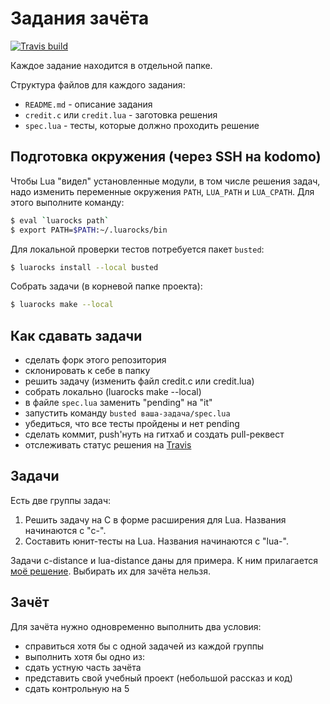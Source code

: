 # Задания зачёта

[![Travis build][travis-badge]][travis-page]

Каждое задание находится в отдельной папке.

Структура файлов для каждого задания:

 * `README.md` - описание задания
 * `credit.c` или `credit.lua` - заготовка решения
 * `spec.lua` - тесты, которые должно проходить решение

## Подготовка окружения (через SSH на kodomo)

Чтобы Lua "видел" установленные модули, в том числе решения
задач, надо изменить переменные окружения `PATH`, `LUA_PATH` и
`LUA_CPATH`. Для этого выполните команду:

```bash
$ eval `luarocks path`
$ export PATH=$PATH:~/.luarocks/bin
```

Для локальной проверки тестов потребуется пакет `busted`:

```bash
$ luarocks install --local busted
```

Собрать задачи (в корневой папке проекта):

```bash
$ luarocks make --local
```

## Как сдавать задачи

 * сделать форк этого репозитория
 * склонировать к себе в папку
 * решить задачу (изменить файл credit.c или credit.lua)
 * собрать локально (luarocks make --local)
 * в файле `spec.lua` заменить "pending" на "it"
 * запустить команду `busted ваша-задача/spec.lua`
 * убедиться, что все тесты пройдены и нет pending
 * сделать коммит, push'нуть на гитхаб и создать pull-реквест
 * отслеживать статус решения на [Travis][travis-pulls]

## Задачи

Есть две группы задач:

 1. Решить задачу на C в форме расширения для Lua.
    Названия начинаются с "c-".
 2. Составить юнит-тесты на Lua.
    Названия начинаются с "lua-".

Задачи c-distance и lua-distance даны для примера. К ним
прилагается [моё решение][pull-dist]. Выбирать их для зачёта
нельзя.

## Зачёт

Для зачёта нужно одновременно выполнить два условия:

 * справиться хотя бы с одной задачей из каждой группы
 * выполнить хотя бы одно из:
  * сдать устную часть зачёта
  * представить свой учебный проект (небольшой рассказ и код)
  * сдать контрольную на 5

[travis-page]: https://travis-ci.org/LuaAndC/credits
[travis-badge]: https://travis-ci.org/LuaAndC/credits.png
[travis-pulls]: https://travis-ci.org/LuaAndC/credits/pull_requests
[pull-dist]: https://github.com/LuaAndC/credits/pull/1

